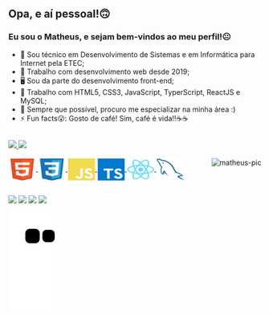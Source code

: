 ## Opa, e aí pessoal!🙃
### Eu sou o Matheus, e sejam bem-vindos ao meu perfil!😐

- 🏫 Sou técnico em Desenvolvimento de Sistemas e em Informática para Internet pela ETEC;
- 👔 Trabalho com desenvolvimento web desde 2019;
- 🖥️ Sou da parte do desenvolvimento front-end;
- 📖 Trabalho com HTML5, CSS3, JavaScript, TyperScript, ReactJS e MySQL;
- 💪 Sempre que possível, procuro me especializar na minha área :)
- ⚡ Fun facts😮: Gosto de café! Sim, café é vida!!☕☕

##

<div>
  <a href="https://github.com/matheusmomeiro">
  <img widht="48%" src="https://github-readme-stats.vercel.app/api?username=matheusromeiro&show_icons=true&theme=tokyonight&include_all_commits=true&count_private=true"/>
  <img width="48%" src="https://github-readme-stats.vercel.app/api/top-langs/?username=matheusromeiro&layout=compact&langs_count=7&theme=tokyonight"/>
</div>
 
<div style="display: inline_block"><br>
  <img align="center" alt="matheus-HTML" height="45" width="55" src="https://raw.githubusercontent.com/devicons/devicon/master/icons/html5/html5-original.svg">
  <img align="center" alt="matheus-CSS" height="45" width="55" src="https://raw.githubusercontent.com/devicons/devicon/master/icons/css3/css3-original.svg">
  <img align="center" alt="matheus-Js" height="45" width="55" src="https://raw.githubusercontent.com/devicons/devicon/master/icons/javascript/javascript-plain.svg">
  <img align="center" alt="matheus-Ts" height="45" width="55" src="https://raw.githubusercontent.com/devicons/devicon/master/icons/typescript/typescript-plain.svg">
  <img align="center" alt="matheus-React" height="45" width="55" src="https://raw.githubusercontent.com/devicons/devicon/master/icons/react/react-original.svg">
  <img align="center" alt="matheus-React" height="45" width="55" src="https://raw.githubusercontent.com/devicons/devicon/master/icons/mysql/mysql-original.svg">
  <img align="right" alt="matheus-pic" height="140" src="https://media.discordapp.net/attachments/789171207206469693/915770019152011314/naquelas.gif">
</div>
  
##

<div>
  <a href = "mailto:matheucontrabaixoc4@gmail.com"><img style="margin-right=20px" src="https://img.shields.io/badge/-Gmail-%23333?style=for-the-badge&logo=gmail&logoColor=white" target="_blank"></a>
  <a href="https://www.linkedin.com/in/rom3ir0" target="_blank"><img src="https://img.shields.io/badge/-LinkedIn-%230077B5?style=for-the-badge&logo=linkedin&logoColor=white" target="_blank"></a>
  <a href="https://instagram.com/rom3ir0" target="_blank"><img src="https://img.shields.io/badge/-Instagram-%23E4405F?style=for-the-badge&logo=instagram&logoColor=white" target="_blank"></a>  
  <a href="https://twitter.com/rom3ir0" target="_blank"><img src="https://img.shields.io/badge/-Twitter-%230077B5?style=for-the-badge&logo=twitter&logoColor=white"></a>  
</div>
  
![Snake animation](https://github.com/matheusromeiro/matheusromeiro/blob/output/github-contribution-grid-snake.svg)
